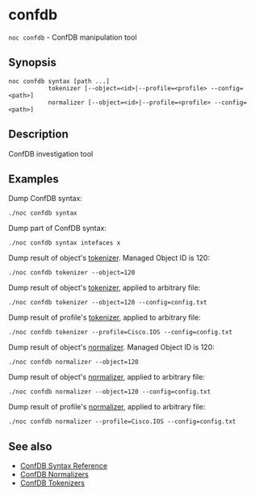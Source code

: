# confdb

`noc confdb` - ConfDB manipulation tool

## Synopsis

    noc confdb syntax [path ...]
               tokenizer [--object=<id>|--profile=<profile> --config=<path>]
               normalizer [--object=<id>|--profile=<profile> --config=<path>]

## Description

ConfDB investigation tool

## Examples

Dump ConfDB syntax:

    ./noc confdb syntax

Dump part of ConfDB syntax:

    ./noc confdb syntax intefaces x

Dump result of object's [tokenizer](../../../dev/reference/confdb/tokenizer.md).
Managed Object ID is 120:

    ./noc confdb tokenizer --object=120

Dump result of object's [tokenizer](../../../dev/reference/confdb/tokenizer.md),
applied to arbitrary file:

    ./noc confdb tokenizer --object=120 --config=config.txt

Dump result of profile's [tokenizer](../../../dev/reference/confdb/tokenizer.md),
applied to arbitrary file:

    ./noc confdb tokenizer --profile=Cisco.IOS --config=config.txt

Dump result of object's [normalizer](../../../dev/reference/confdb/normalizer.md).
Managed Object ID is 120:

    ./noc confdb normalizer --object=120

Dump result of object's [normalizer](../../../dev/reference/confdb/normalizer.md),
applied to arbitrary file:

    ./noc confdb normalizer --object=120 --config=config.txt

Dump result of profile's [normalizer](../../../dev/reference/confdb/normalizer.md),
applied to arbitrary file:

    ./noc confdb normalizer --profile=Cisco.IOS --config=config.txt

## See also
* [ConfDB Syntax Reference](../../../dev/reference/confdb/index.md)
* [ConfDB Normalizers](../../../dev/reference/confdb/normalizer.md)
* [ConfDB Tokenizers](../../../dev/reference/confdb/tokenizer.md)
